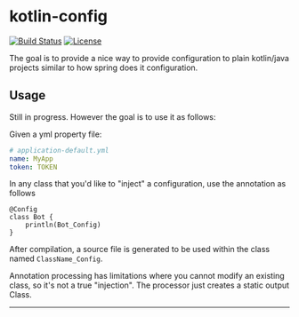 # kotlin-config

[![Build Status](https://img.shields.io/travis/davidsth/kotlin-config.svg?style=flat-square)](https://travis-ci.com/davidsth/kotlin-config)
[![License](https://img.shields.io/badge/license-MIT-blue.svg?style=flat-square&logo=appveyor)](LICENSE)


The goal is to provide a nice way to provide configuration to plain kotlin/java projects
similar to how spring does it configuration.

## Usage

Still in progress. However the goal is to use it as follows:

Given a yml property file:
```yaml
# application-default.yml
name: MyApp
token: TOKEN

```
In any class that you'd like to "inject" a configuration, use the annotation as follows

```
@Config
class Bot {
    println(Bot_Config)
}

```

After compilation, a source file is generated to be used within the class named `ClassName_Config`.

Annotation processing has limitations where you cannot modify an existing class, so it's not
a true "injection". The processor just creates a static output Class.

---

